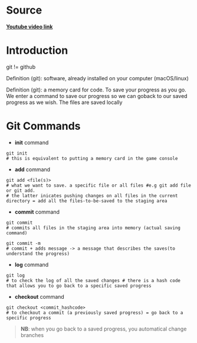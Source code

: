 # Source

__[Youtube video link](https://youtu.be/mJ-qvsxPHp)__

# Introduction
git != github

Definition (git): software, already installed on your computer (macOS/linux) 

Definition (git): a memory card for code. To save your progress as you go. We enter a command to save our progress so we can goback to our saved progress as we wish. The files are saved locally

# Git Commands
+ __init__ command

```shell
git init 		
# this is equivalent to putting a memory card in the game console
```

+ __add__ command

```shell
git add <file(s)> 				
# what we want to save. a specific file or all files #e.g git add file or git add. 
# the latter inicates pushing changes on all files in the current directory = add all the files-to-be-saved to the staging area
```

+ __commit__ command

```shell
git commit 			
# commits all files in the staging area into memory (actual saving command)
```


```shell
git commit -m 			
# commit + adds message -> a message that describes the saves(to understand the progress)
```

+ __log__ command

```shell
git log 			
# to check the log of all the saved changes # there is a hash code that allows you to go back to a specific saved progress
```

+ __checkout__ command

```shell
git checkout <commit_hashcode> 			
# to checkout a commit (a previously saved progress) = go back to a specific progress
```

>__NB__: when you go back to a saved progress, you automatical change branches







